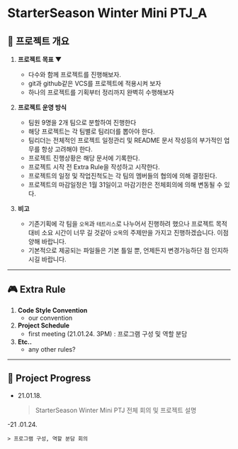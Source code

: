 # StarterSeason Winter Mini PTJ_A

## 🎲 **프로젝트 개요**
1. **프로젝트 목표 ▼**  

    - 다수와 함께 프로젝트를 진행해보자.
    - git과 github같은 VCS를 프로젝트에 적용시켜 보자
    - 하나의 프로젝트를 기획부터 정리까지 완벽히 수행해보자

2. **프로젝트 운영 방식**

    - 팀원 9명을 2개 팀으로 분할하여 진행한다
    - 해당 프로젝트는 각 팀별로 팀리더를 뽑아야 한다.
    - 팀리더는 전체적인 프로젝트 일정관리 및 README 문서 작성등의 부가적인 업무를 항상 고려해야 한다. 
    - 프로젝트 진행상황은 해당 문서에 기록한다.
    - 프로젝트 시작 전 Extra Rule을 작성하고 시작한다.
    - 프로젝트의 일정 및 작업진척도는 각 팀의 멤버들의 협의에 의해 결정된다.
    - 프로젝트의 마감일정은 1월 31일이고 마감기한은 전체회의에 의해 변동될 수 있다.
3. **비고**
    - 기존기획에 각 팀을 `오목`과 `테트리스`로 나누어서 진행하려 했으나 프로젝트 목적대비 소요 시간이 너무 길 것같아 `오목`의 주제만을 가지고 진행하겠습니다. 이점 양해 바랍니다.
    - 기본적으로 제공되는 파일들은 기본 틀일 뿐, 언제든지 변경가능하단 점 인지하시길 바랍니다.
___

## 🎮 Extra Rule
1. **Code Style Convention**
    - our convention
2. **Project Schedule**
    - first meeting (21.01.24. 3PM)
      : 프로그램 구성 및 역할 분담
3. **Etc..**
    - any other rules?
___

## 🎨 Project Progress
  
  - 21.01.18.

    > StarterSeason Winter Mini PTJ 전체 회의 및 프로젝트 설명

  -21 .01.24.
  
    > 프로그램 구성, 역할 분담 회의
